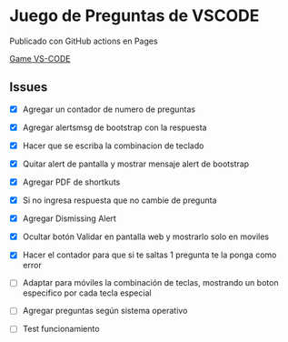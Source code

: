 # Juego de Preguntas de VSCODE

Publicado con GitHub actions en Pages

[Game VS-CODE](https://yanker.github.io/game-vscode/)

## Issues

- [x] Agregar un contador de numero de preguntas
- [x] Agregar alertsmsg de bootstrap con la respuesta
- [x] Hacer que se escriba la combinacion de teclado
- [x] Quitar alert de pantalla y mostrar mensaje alert de bootstrap
- [x] Agregar PDF de shortkuts
- [x] Si no ingresa respuesta que no cambie de pregunta
- [x] Agregar Dismissing Alert
- [x] Ocultar botón Validar en pantalla web y mostrarlo solo en moviles
- [x] Hacer el contador para que si te saltas 1 pregunta te la ponga como error

- [ ] Adaptar para móviles la combinación de teclas, mostrando un boton especifico por cada tecla especial
- [ ] Agregar preguntas según sistema operativo
- [ ] Test funcionamiento
